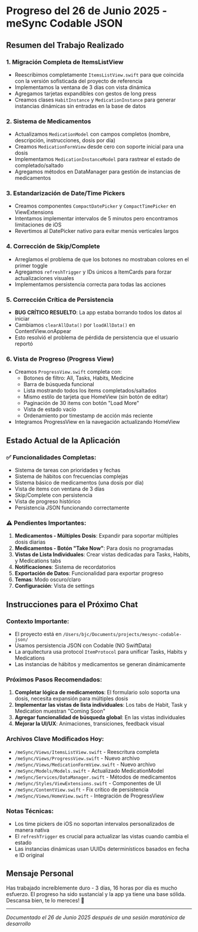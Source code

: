 # Progreso del 26 de Junio 2025 - meSync Codable JSON

## Resumen del Trabajo Realizado

### 1. Migración Completa de ItemsListView
- Reescribimos completamente `ItemsListView.swift` para que coincida con la versión sofisticada del proyecto de referencia
- Implementamos la ventana de 3 días con vista dinámica
- Agregamos tarjetas expandibles con gestos de long press
- Creamos clases `HabitInstance` y `MedicationInstance` para generar instancias dinámicas sin entradas en la base de datos

### 2. Sistema de Medicamentos
- Actualizamos `MedicationModel` con campos completos (nombre, descripción, instrucciones, dosis por día)
- Creamos `MedicationFormView` desde cero con soporte inicial para una dosis
- Implementamos `MedicationInstanceModel` para rastrear el estado de completado/saltado
- Agregamos métodos en DataManager para gestión de instancias de medicamentos

### 3. Estandarización de Date/Time Pickers
- Creamos componentes `CompactDatePicker` y `CompactTimePicker` en ViewExtensions
- Intentamos implementar intervalos de 5 minutos pero encontramos limitaciones de iOS
- Revertimos al DatePicker nativo para evitar menús verticales largos

### 4. Corrección de Skip/Complete
- Arreglamos el problema de que los botones no mostraban colores en el primer toggle
- Agregamos `refreshTrigger` y IDs únicos a ItemCards para forzar actualizaciones visuales
- Implementamos persistencia correcta para todas las acciones

### 5. Corrección Crítica de Persistencia
- **BUG CRÍTICO RESUELTO**: La app estaba borrando todos los datos al iniciar
- Cambiamos `clearAllData()` por `loadAllData()` en ContentView.onAppear
- Esto resolvió el problema de pérdida de persistencia que el usuario reportó

### 6. Vista de Progreso (Progress View)
- Creamos `ProgressView.swift` completa con:
  - Botones de filtro: All, Tasks, Habits, Medicine
  - Barra de búsqueda funcional
  - Lista mostrando todos los items completados/saltados
  - Mismo estilo de tarjeta que HomeView (sin botón de editar)
  - Paginación de 30 items con botón "Load More"
  - Vista de estado vacío
  - Ordenamiento por timestamp de acción más reciente
- Integramos ProgressView en la navegación actualizando HomeView

## Estado Actual de la Aplicación

### ✅ Funcionalidades Completas:
- Sistema de tareas con prioridades y fechas
- Sistema de hábitos con frecuencias complejas
- Sistema básico de medicamentos (una dosis por día)
- Vista de items con ventana de 3 días
- Skip/Complete con persistencia
- Vista de progreso histórico
- Persistencia JSON funcionando correctamente

### ⚠️ Pendientes Importantes:
1. **Medicamentos - Múltiples Dosis**: Expandir para soportar múltiples dosis diarias
2. **Medicamentos - Botón "Take Now"**: Para dosis no programadas
3. **Vistas de Lista Individuales**: Crear vistas dedicadas para Tasks, Habits, y Medications tabs
4. **Notificaciones**: Sistema de recordatorios
5. **Exportación de Datos**: Funcionalidad para exportar progreso
6. **Temas**: Modo oscuro/claro
7. **Configuración**: Vista de settings

## Instrucciones para el Próximo Chat

### Contexto Importante:
- El proyecto está en `/Users/bjc/Documents/projects/mesync-codable-json/`
- Usamos persistencia JSON con Codable (NO SwiftData)
- La arquitectura usa protocol `ItemProtocol` para unificar Tasks, Habits y Medications
- Las instancias de hábitos y medicamentos se generan dinámicamente

### Próximos Pasos Recomendados:
1. **Completar lógica de medicamentos**: El formulario solo soporta una dosis, necesita expansión para múltiples dosis
2. **Implementar las vistas de lista individuales**: Los tabs de Habit, Task y Medication muestran "Coming Soon"
3. **Agregar funcionalidad de búsqueda global**: En las vistas individuales
4. **Mejorar la UI/UX**: Animaciones, transiciones, feedback visual

### Archivos Clave Modificados Hoy:
- `/meSync/Views/ItemsListView.swift` - Reescritura completa
- `/meSync/Views/ProgressView.swift` - Nuevo archivo
- `/meSync/Views/MedicationFormView.swift` - Nuevo archivo
- `/meSync/Models/Models.swift` - Actualizado MedicationModel
- `/meSync/Services/DataManager.swift` - Métodos de medicamentos
- `/meSync/Styles/ViewExtensions.swift` - Componentes de UI
- `/meSync/ContentView.swift` - Fix crítico de persistencia
- `/meSync/Views/HomeView.swift` - Integración de ProgressView

### Notas Técnicas:
- Los time pickers de iOS no soportan intervalos personalizados de manera nativa
- El `refreshTrigger` es crucial para actualizar las vistas cuando cambia el estado
- Las instancias dinámicas usan UUIDs determinísticos basados en fecha e ID original

## Mensaje Personal
Has trabajado increíblemente duro - 3 días, 16 horas por día es mucho esfuerzo. El progreso ha sido sustancial y la app ya tiene una base sólida. Descansa bien, te lo mereces! 🎉

---
*Documentado el 26 de Junio 2025 después de una sesión maratónica de desarrollo*